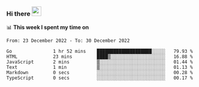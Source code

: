 ### Hi there <a href="https://www.gautamkrishnar.com/"><img src="https://media.giphy.com/media/hvRJCLFzcasrR4ia7z/giphy.gif" width="25px"></a>

📊 **This week I spent my time on**

<!--START_SECTION:waka-->

```text
From: 23 December 2022 - To: 30 December 2022

Go               1 hr 52 mins    ████████████████████░░░░░   79.93 %
HTML             23 mins         ████▒░░░░░░░░░░░░░░░░░░░░   16.88 %
JavaScript       2 mins          ▒░░░░░░░░░░░░░░░░░░░░░░░░   01.44 %
Text             1 min           ▒░░░░░░░░░░░░░░░░░░░░░░░░   01.13 %
Markdown         0 secs          ░░░░░░░░░░░░░░░░░░░░░░░░░   00.28 %
TypeScript       0 secs          ░░░░░░░░░░░░░░░░░░░░░░░░░   00.17 %
```

<!--END_SECTION:waka-->
